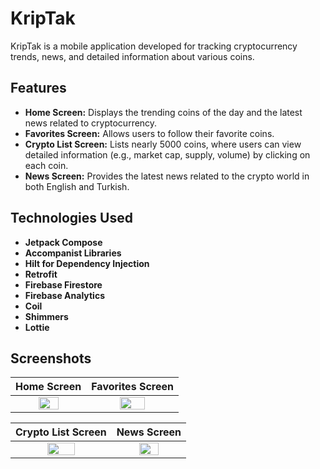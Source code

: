 # KripTak

KripTak is a mobile application developed for tracking cryptocurrency trends, news, and detailed information about various coins.

## Features

- **Home Screen:** Displays the trending coins of the day and the latest news related to cryptocurrency.
- **Favorites Screen:** Allows users to follow their favorite coins.
- **Crypto List Screen:** Lists nearly 5000 coins, where users can view detailed information (e.g., market cap, supply, volume) by clicking on each coin.
- **News Screen:** Provides the latest news related to the crypto world in both English and Turkish.

## Technologies Used

- **Jetpack Compose**
- **Accompanist Libraries**
- **Hilt for Dependency Injection**
- **Retrofit**
- **Firebase Firestore**
- **Firebase Analytics**
- **Coil**
- **Shimmers**
- **Lottie**

## Screenshots

| Home Screen | Favorites Screen |
|:--:|:--:|
| <img src="https://github.com/user-attachments/assets/02b3e151-7b35-4ab5-bc0a-25a976b40e21" width="55%" height="55%"/> | <img src="https://github.com/user-attachments/assets/e39315d7-a4ae-4ac7-aee0-e6628f27b705" width="55%" height="55%"/> |

| Crypto List Screen | News Screen |
|:--:|:--:|
| <img src="https://github.com/user-attachments/assets/febaed81-d64f-43c4-adc2-09d7fbb35166" width="55%" height="55%"/> | <img src="https://github.com/user-attachments/assets/02031198-5f36-487c-8460-cdf757194083" width="55%" height="55%"/> |
